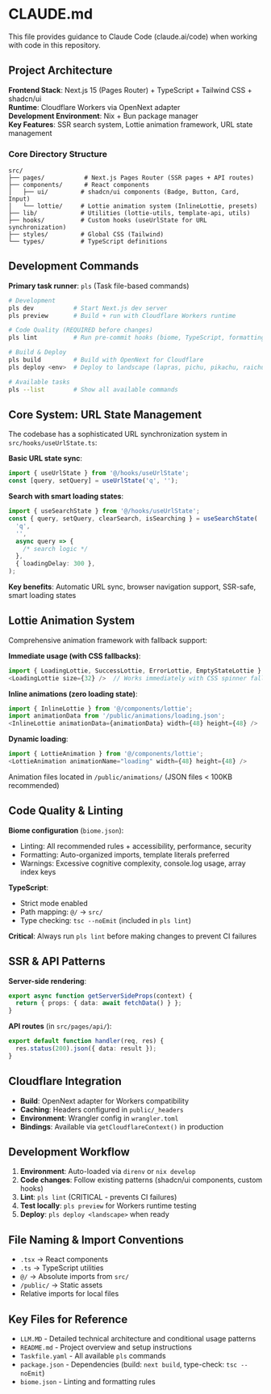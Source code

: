 # CLAUDE.md

This file provides guidance to Claude Code (claude.ai/code) when working with code in this repository.

## Project Architecture

**Frontend Stack**: Next.js 15 (Pages Router) + TypeScript + Tailwind CSS + shadcn/ui  
**Runtime**: Cloudflare Workers via OpenNext adapter  
**Development Environment**: Nix + Bun package manager  
**Key Features**: SSR search system, Lottie animation framework, URL state management

### Core Directory Structure

```
src/
├── pages/           # Next.js Pages Router (SSR pages + API routes)
├── components/      # React components
│   ├── ui/         # shadcn/ui components (Badge, Button, Card, Input)
│   └── lottie/     # Lottie animation system (InlineLottie, presets)
├── lib/            # Utilities (lottie-utils, template-api, utils)
├── hooks/          # Custom hooks (useUrlState for URL synchronization)
├── styles/         # Global CSS (Tailwind)
└── types/          # TypeScript definitions
```

## Development Commands

**Primary task runner**: `pls` (Task file-based commands)

```bash
# Development
pls dev           # Start Next.js dev server
pls preview       # Build + run with Cloudflare Workers runtime

# Code Quality (REQUIRED before changes)
pls lint          # Run pre-commit hooks (biome, TypeScript, formatting)

# Build & Deploy
pls build         # Build with OpenNext for Cloudflare
pls deploy <env>  # Deploy to landscape (lapras, pichu, pikachu, raichu)

# Available tasks
pls --list        # Show all available commands
```

## Core System: URL State Management

The codebase has a sophisticated URL synchronization system in `src/hooks/useUrlState.ts`:

**Basic URL state sync**:

```typescript
import { useUrlState } from '@/hooks/useUrlState';
const [query, setQuery] = useUrlState('q', '');
```

**Search with smart loading states**:

```typescript
import { useSearchState } from '@/hooks/useUrlState';
const { query, setQuery, clearSearch, isSearching } = useSearchState(
  'q',
  '',
  async query => {
    /* search logic */
  },
  { loadingDelay: 300 },
);
```

**Key benefits**: Automatic URL sync, browser navigation support, SSR-safe, smart loading states

## Lottie Animation System

Comprehensive animation framework with fallback support:

**Immediate usage (with CSS fallbacks)**:

```typescript
import { LoadingLottie, SuccessLottie, ErrorLottie, EmptyStateLottie } from '@/components/lottie';
<LoadingLottie size={32} />  // Works immediately with CSS spinner fallback
```

**Inline animations (zero loading state)**:

```typescript
import { InlineLottie } from '@/components/lottie';
import animationData from '/public/animations/loading.json';
<InlineLottie animationData={animationData} width={48} height={48} />
```

**Dynamic loading**:

```typescript
import { LottieAnimation } from '@/components/lottie';
<LottieAnimation animationName="loading" width={48} height={48} />
```

Animation files located in `/public/animations/` (JSON files < 100KB recommended)

## Code Quality & Linting

**Biome configuration** (`biome.json`):

- Linting: All recommended rules + accessibility, performance, security
- Formatting: Auto-organized imports, template literals preferred
- Warnings: Excessive cognitive complexity, console.log usage, array index keys

**TypeScript**:

- Strict mode enabled
- Path mapping: `@/` → `src/`
- Type checking: `tsc --noEmit` (included in `pls lint`)

**Critical**: Always run `pls lint` before making changes to prevent CI failures

## SSR & API Patterns

**Server-side rendering**:

```typescript
export async function getServerSideProps(context) {
  return { props: { data: await fetchData() } };
}
```

**API routes** (in `src/pages/api/`):

```typescript
export default function handler(req, res) {
  res.status(200).json({ data: result });
}
```

## Cloudflare Integration

- **Build**: OpenNext adapter for Workers compatibility
- **Caching**: Headers configured in `public/_headers`
- **Environment**: Wrangler config in `wrangler.toml`
- **Bindings**: Available via `getCloudflareContext()` in production

## Development Workflow

1. **Environment**: Auto-loaded via `direnv` or `nix develop`
2. **Code changes**: Follow existing patterns (shadcn/ui components, custom hooks)
3. **Lint**: `pls lint` (CRITICAL - prevents CI failures)
4. **Test locally**: `pls preview` for Workers runtime testing
5. **Deploy**: `pls deploy <landscape>` when ready

## File Naming & Import Conventions

- `.tsx` → React components
- `.ts` → TypeScript utilities
- `@/` → Absolute imports from `src/`
- `/public/` → Static assets
- Relative imports for local files

## Key Files for Reference

- `LLM.MD` - Detailed technical architecture and conditional usage patterns
- `README.md` - Project overview and setup instructions
- `Taskfile.yaml` - All available `pls` commands
- `package.json` - Dependencies (build: `next build`, type-check: `tsc --noEmit`)
- `biome.json` - Linting and formatting rules

